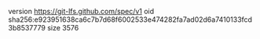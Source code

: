 version https://git-lfs.github.com/spec/v1
oid sha256:e923951638ca6c7b7d68f6002533e474282fa7ad02d6a7410133fcd3b8537779
size 3576
